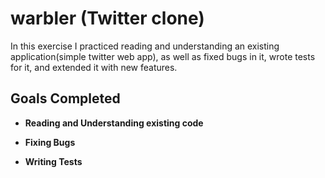# warbler (Twitter clone)

In this exercise I practiced reading and understanding an existing application(simple twitter web app), as well as fixed bugs in it, wrote tests for it, and extended it with new features.

## Goals Completed

- **Reading and Understanding existing code**

- **Fixing Bugs**

- **Writing Tests**
